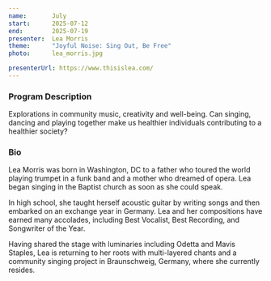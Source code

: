 ```yaml
---
name:       July
start:      2025-07-12
end:        2025-07-19
presenter:  Lea Morris
theme:      "Joyful Noise: Sing Out, Be Free"
photo:      lea_morris.jpg

presenterUrl: https://www.thisislea.com/
---
```


### Program Description

Explorations in community music, creativity and well-being. Can singing, dancing and playing together make us healthier 
individuals contributing to a healthier society?

### Bio

Lea Morris was born in Washington, DC to a father who toured the world playing trumpet in a funk band and 
a mother who dreamed of opera. Lea began singing in the Baptist church as soon as she could speak. 

In high school, she taught herself acoustic guitar by writing songs and then embarked on an exchange year in Germany. 
Lea and her compositions have earned many accolades, including Best Vocalist, Best Recording, and Songwriter of the Year.

Having shared the stage with luminaries including Odetta and Mavis Staples, Lea is returning to her 
roots with multi-layered chants and a community singing project in Braunschweig, Germany, where she currently resides.

